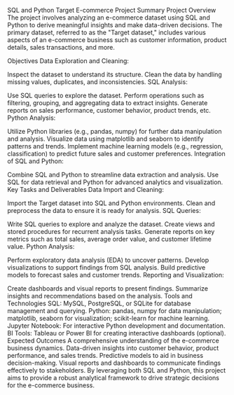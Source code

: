 SQL and Python Target E-commerce Project Summary
Project Overview
The project involves analyzing an e-commerce dataset using SQL and Python to derive meaningful insights and make data-driven decisions. The primary dataset, referred to as the "Target dataset," includes various aspects of an e-commerce business such as customer information, product details, sales transactions, and more.

Objectives
Data Exploration and Cleaning:

Inspect the dataset to understand its structure.
Clean the data by handling missing values, duplicates, and inconsistencies.
SQL Analysis:

Use SQL queries to explore the dataset.
Perform operations such as filtering, grouping, and aggregating data to extract insights.
Generate reports on sales performance, customer behavior, product trends, etc.
Python Analysis:

Utilize Python libraries (e.g., pandas, numpy) for further data manipulation and analysis.
Visualize data using matplotlib and seaborn to identify patterns and trends.
Implement machine learning models (e.g., regression, classification) to predict future sales and customer preferences.
Integration of SQL and Python:

Combine SQL and Python to streamline data extraction and analysis.
Use SQL for data retrieval and Python for advanced analytics and visualization.
Key Tasks and Deliverables
Data Import and Cleaning:

Import the Target dataset into SQL and Python environments.
Clean and preprocess the data to ensure it is ready for analysis.
SQL Queries:

Write SQL queries to explore and analyze the dataset.
Create views and stored procedures for recurrent analysis tasks.
Generate reports on key metrics such as total sales, average order value, and customer lifetime value.
Python Analysis:

Perform exploratory data analysis (EDA) to uncover patterns.
Develop visualizations to support findings from SQL analysis.
Build predictive models to forecast sales and customer trends.
Reporting and Visualization:

Create dashboards and visual reports to present findings.
Summarize insights and recommendations based on the analysis.
Tools and Technologies
SQL: MySQL, PostgreSQL, or SQLite for database management and querying.
Python: pandas, numpy for data manipulation; matplotlib, seaborn for visualization; scikit-learn for machine learning.
Jupyter Notebook: For interactive Python development and documentation.
BI Tools: Tableau or Power BI for creating interactive dashboards (optional).
Expected Outcomes
A comprehensive understanding of the e-commerce business dynamics.
Data-driven insights into customer behavior, product performance, and sales trends.
Predictive models to aid in business decision-making.
Visual reports and dashboards to communicate findings effectively to stakeholders.
By leveraging both SQL and Python, this project aims to provide a robust analytical framework to drive strategic decisions for the e-commerce business.
